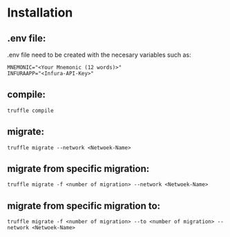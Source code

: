 
# Installation

## .env file:
.env file need to be created with the necesary variables such as:
```
MNEMONIC="<Your Mnemonic (12 words)>"
INFURAAPP="<Infura-API-Key>"
```
## compile: 
```
truffle compile 
```

## migrate:
```
truffle migrate --network <Netwoek-Name>
```

## migrate from specific migration:
```
truffle migrate -f <number of migration> --network <Netwoek-Name>
```

## migrate from specific migration to:
```
truffle migrate -f <number of migration> --to <number of migration> --network <Netwoek-Name>
```